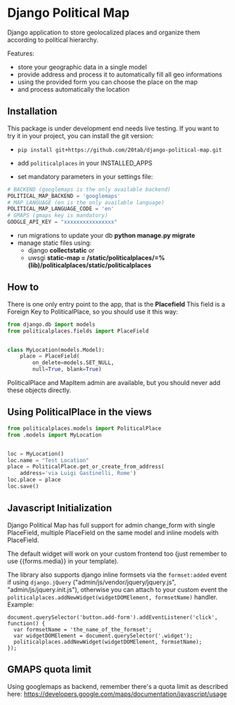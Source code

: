 Django Political Map
====================

Django application to store geolocalized places and organize them
according to political hierarchy.

Features:
- store your geographic data in a single model
- provide address and process it to automatically fill all geo informations
- using the provided form you can choose the place on the map
- and process automatically the location

Installation
------------
This package is under development end needs live testing.
If you want to try it in your project, you can install the
git version:

  - ```pip install git+https://github.com/20tab/django-political-map.git```
  
  - add ```politicalplaces``` in your INSTALLED_APPS
  
  - set mandatory parameters in your settings file:
```python
# BACKEND (googlemaps is the only available backend)
POLITICAL_MAP_BACKEND = 'googlemaps'
# MAP LANGUAGE (en is the only available language)
POLITICAL_MAP_LANGUAGE_CODE = 'en'
# GMAPS (gmaps key is mandatory)
GOOGLE_API_KEY = "xxxxxxxxxxxxxxxx"
```
  
  - run migrations to update your db **python manage.py migrate**
  
  - manage static files using:
    - django **collectstatic** or  
    - uwsgi **static-map = /static/politicalplaces/=%(lib)/politicalplaces/static/politicalplaces**
    

How to
------
There is one only entry point to the app, that is the **Placefield**
This field is a Foreign Key to PoliticalPlace, so you should use it 
this way:
```python
from django.db import models                                                
from politicalplaces.fields import PlaceField


class MyLocation(models.Model):
    place = PlaceField(
        on_delete=models.SET_NULL,
        null=True, blank=True)
```
PoliticalPlace and MapItem admin are available, but you should never add
these objects directly.

Using PoliticalPlace in the views
---------------------------------
```python
from politicalplaces.models import PoliticalPlace
from .models import MyLocation


loc = MyLocation()
loc.name = "Test Location"
place = PoliticalPlace.get_or_create_from_address(
    address='via Luigi Gastinelli, Rome')
loc.place = place
loc.save()
```

Javascript Initialization
--------------------------
Django Political Map has full support for admin change_form with
single PlaceField, multiple PlaceField on the same model and
inline models with PlaceField.

The default widget will work on your custom frontend too (just remember to
use {{forms.media}} in your template).

The library also supports django inline formsets via the `formset:added`
event if using `django.jQuery` ("admin/js/vendor/jquery/jquery.js", "admin/js/jquery.init.js"),
otherwise you can attach to your custom event the
`politicalplaces.addNewWidget(widgetDOMElement, formsetName)` handler. 
Example:
```
document.querySelector('button.add-form').addEventListener('click', function() {
  var formsetName = 'the_name_of_the_formset';
  var widgetDOMElement = document.querySelector('.widget');
  politicalplaces.addNewWidget(widgetDOMElement, formsetName);
});
```


GMAPS quota limit
-----------------
Using googlemaps as backend, remember there's a quota limit
as described here: https://developers.google.com/maps/documentation/javascript/usage

